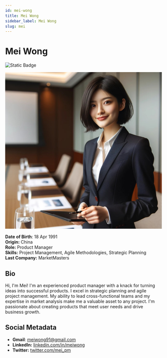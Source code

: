 ```yaml
---
id: mei-wong
title: Mei Wong
sidebar_label: Mei Wong
slug: mei
---
```


# Mei Wong

![Static Badge](https://img.shields.io/badge/Not%20Ready-no?color=ff0000)

<img src="/img/mei-wong.jpeg" class="avatar__photo avatar__photo--xl" />

**Date of Birth**: 18 Apr 1991  
**Origin:** China  
**Role:** Product Manager  
**Skills:** Project Management, Agile Methodologies, Strategic Planning  
**Last Company:** MarketMasters

## Bio

Hi, I'm Mei! I'm an experienced product manager with a knack for turning ideas into successful products. I excel in strategic planning and agile project management. My ability to lead cross-functional teams and my expertise in market analysis make me a valuable asset to any project. I'm passionate about creating products that meet user needs and drive business growth.

## Social Metadata

- **Gmail**: meiwong91@gmail.com
- **LinkedIn:** [linkedin.com/in/meiwong](https://linkedin.com/in/meiwong)
- **Twitter:** [twitter.com/mei_pm](https://twitter.com/mei_pm)
